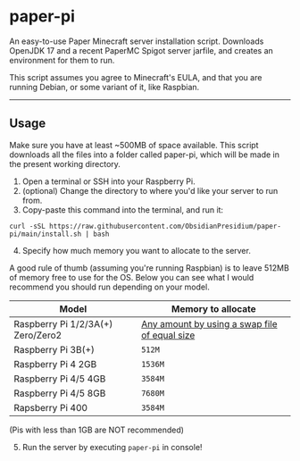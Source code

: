 # paper-pi
An easy-to-use Paper Minecraft server installation script.
Downloads OpenJDK 17 and a recent PaperMC Spigot server jarfile, and creates an environment for them to run.

This script assumes you agree to Minecraft's EULA, and that you are running Debian, or some variant of it, like Raspbian.

---
## Usage
Make sure you have at least ~500MB of space available.
This script downloads all the files into a folder called paper-pi, which will be made in the present working directory.
1. Open a terminal or SSH into your Raspberry Pi.
2. (optional) Change the directory to where you'd like your server to run from.
3. Copy-paste this command into the terminal, and run it:

`curl -sSL https://raw.githubusercontent.com/ObsidianPresidium/paper-pi/main/install.sh | bash`

4. Specify how much memory you want to allocate to the server.

A good rule of thumb (assuming you're running Raspbian) is to leave 512MB of memory free to use for the OS. Below you can see what I would recommend you should run depending on your model.

| Model | Memory to allocate|
| ----------- | ----------- |
| Raspberry Pi 1/2/3A(+) Zero/Zero2 | [Any amount by using a swap file of equal size](https://github.com/ObsidianPresidium/paper-pi/wiki/Old-Raspberry-Pi-models) |
| Raspberry Pi 3B(+) | `512M` |
| Raspberry Pi 4 2GB | `1536M` |
| Raspberry Pi 4/5 4GB | `3584M` |
| Raspberry Pi 4/5 8GB | `7680M` |
| Rapsberry Pi 400 | `3584M` |

(Pis with less than 1GB are NOT recommended)

5. Run the server by executing `paper-pi` in console!

